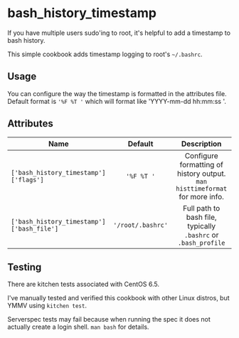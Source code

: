 # bash_history_timestamp

If you have multiple users sudo'ing to root, it's helpful to add a timestamp to bash history.

This simple cookbook adds timestamp logging to root's `~/.bashrc`.

## Usage
You can configure the way the timestamp is formatted in the attributes file.  Default format is `'%F %T '` which will format like 'YYYY-mm-dd hh:mm:ss '.

## Attributes
| Name                                    |  Default       | Description                             |
| --------------------------------------- |:--------------:|:---------------------------------------:|
|`['bash_history_timestamp']['flags']`    |`'%F %T '`|Configure formatting of history output. `man histtimeformat` for more info.|
|`['bash_history_timestamp']['bash_file']`|`'/root/.bashrc'`|Full path to bash file, typically `.bashrc` or `.bash_profile`|

## Testing
There are kitchen tests associated with CentOS 6.5.  

I've manually tested and verified this cookbook with other Linux distros, but YMMV using `kitchen test`.

Serverspec tests may fail because when running the spec it does not actually create a login shell.  `man bash` for details. 
